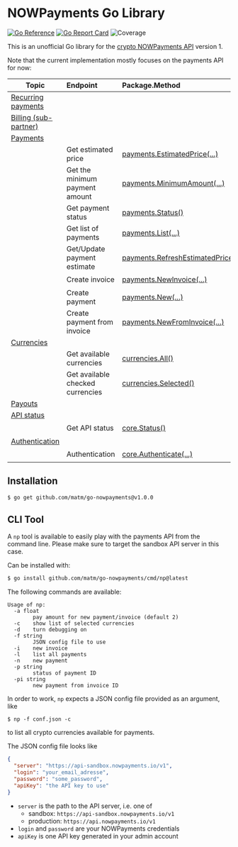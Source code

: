 # NOWPayments Go Library

[![Go Reference](https://pkg.go.dev/badge/github.com/matm/go-nowpayments.svg)](https://pkg.go.dev/github.com/matm/go-nowpayments)
[![Go Report Card](https://goreportcard.com/badge/github.com/matm/go-nowpayments)](https://goreportcard.com/report/github.com/matm/go-nowpayments)
![Coverage](https://img.shields.io/badge/coverage-80%25-green)

This is an unofficial Go library for the [crypto NOWPayments API](https://documenter.getpostman.com/view/7907941/S1a32n38#84c51632-01ad-49c0-96f8-fb4b5ad2b24a) version 1.

Note that the current implementation mostly focuses on the payments API for now:

Topic|Endpoint|Package.Method|Implemented
---|:---|:---|:---:
[Recurring payments](https://documenter.getpostman.com/view/7907941/S1a32n38#689df54e-9f43-42b3-bfe8-9bcca0444a6a)|||No
[Billing (sub-partner)](https://documenter.getpostman.com/view/7907941/S1a32n38#a523b89b-40b7-4afe-b940-043d434a6c80)|||No
[Payments](https://documenter.getpostman.com/view/7907941/S1a32n38#84c51632-01ad-49c0-96f8-fb4b5ad2b24a)|||Yes
||Get estimated price|[payments.EstimatedPrice(...)](https://pkg.go.dev/github.com/matm/go-nowpayments/pkg/payments#EstimatedPrice)|:heavy_check_mark:
||Get the minimum payment amount|[payments.MinimumAmount(...)](https://pkg.go.dev/github.com/matm/go-nowpayments/pkg/payments#MinimumAmount)|:heavy_check_mark:
||Get payment status|[payments.Status()](https://pkg.go.dev/github.com/matm/go-nowpayments/pkg/payments#Status)|:heavy_check_mark:
||Get list of payments|[payments.List(...)](https://pkg.go.dev/github.com/matm/go-nowpayments/pkg/payments#List)|:heavy_check_mark:
||Get/Update payment estimate|[payments.RefreshEstimatedPrice(...)](https://pkg.go.dev/github.com/matm/go-nowpayments/pkg/payments#RefreshEstimatedPrice)|:heavy_check_mark:
||Create invoice|[payments.NewInvoice(...)](https://pkg.go.dev/github.com/matm/go-nowpayments/pkg/payments#NewInvoice)|:heavy_check_mark:
||Create payment|[payments.New(...)](https://pkg.go.dev/github.com/matm/go-nowpayments/pkg/payments#New)|:heavy_check_mark:
||Create payment from invoice|[payments.NewFromInvoice(...)](https://pkg.go.dev/github.com/matm/go-nowpayments/pkg/payments#NewFromInvoice)|:heavy_check_mark:
[Currencies](https://documenter.getpostman.com/view/7907941/S1a32n38#cb80ccdc-8f7c-426c-89df-1ed2241954a5)|||Yes
||Get available currencies|[currencies.All()](https://pkg.go.dev/github.com/matm/go-nowpayments/pkg/currencies#All)|:heavy_check_mark:
||Get available checked currencies|[currencies.Selected()](https://pkg.go.dev/github.com/matm/go-nowpayments/pkg/currencies#Selected)|:heavy_check_mark:
[Payouts](https://documenter.getpostman.com/view/7907941/S1a32n38#138ee72b-4c4f-40d0-a565-4a1e907f4d94)|||No
[API status](https://documenter.getpostman.com/view/7907941/S1a32n38#9998079f-dcc8-4e07-9ac7-3d52f0fd733a)|||Yes
||Get API status|[core.Status()](https://pkg.go.dev/github.com/matm/go-nowpayments/pkg/core#Status)|:heavy_check_mark:
[Authentication](https://documenter.getpostman.com/view/7907941/S1a32n38#174cd8c5-5973-4be7-9213-05567f8adf27)|||Yes
||Authentication|[core.Authenticate(...)](https://pkg.go.dev/github.com/matm/go-nowpayments/pkg/core#Authenticate)|:heavy_check_mark:

## Installation

```bash
$ go get github.com/matm/go-nowpayments@v1.0.0
```

## CLI Tool

A `np` tool is available to easily play with the payments API from the command line. Please make sure to target the sandbox API server in this case.

Can be installed with:
```bash
$ go install github.com/matm/go-nowpayments/cmd/np@latest
```

The following commands are available:
```
Usage of np:
  -a float
        pay amount for new payment/invoice (default 2)
  -c    show list of selected currencies
  -d    turn debugging on
  -f string
        JSON config file to use
  -i    new invoice
  -l    list all payments
  -n    new payment
  -p string
        status of payment ID
  -pi string
        new payment from invoice ID
```

In order to work, `np` expects a JSON config file provided as an argument, like
```
$ np -f conf.json -c
```
to list all crypto currencies available for payments.

The JSON config file looks like
```json
{
  "server": "https://api-sandbox.nowpayments.io/v1",
  "login": "your_email_adresse",
  "password": "some_password",
  "apiKey": "the API key to use"
}
```

- `server` is the path to the API server, i.e. one of
  - sandbox: `https://api-sandbox.nowpayments.io/v1`
  - production: `https://api.nowpayments.io/v1`
- `login` and `password` are your NOWPayments credentials
- `apiKey` is one API key generated in your admin account

